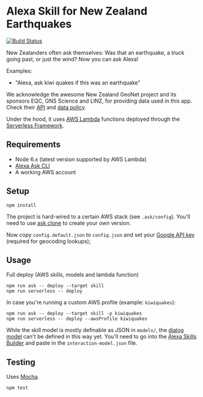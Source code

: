 # Alexa Skill for New Zealand Earthquakes

[![Build Status](https://travis-ci.org/chillu/alexa-skill-kiwi-quakes.svg?branch=master)](https://travis-ci.org/chillu/alexa-skill-kiwi-quakes)

New Zealanders often ask themselves: Was that an earthquake,
a truck going past, or just the wind? Now you can ask Alexa!

Examples:

* "Alexa, ask kiwi quakes if this was an earthquake"

We acknowledge the awesome New Zealand GeoNet project and its sponsors EQC,
GNS Science and LINZ, for providing data used in this app.
Check their [API](https://api.geonet.org.nz) and
[data policy](http://www.geonet.org.nz/policy).

Under the hood, it uses [AWS Lambda](https://aws.amazon.com/lambda/) functions
deployed through the [Serverless Framework](http://serverless.com).

## Requirements

* Node 6.x (latest version supported by AWS Lambda)
* [Alexa Ask CLI](https://developer.amazon.com/docs/smapi/ask-cli-command-reference.html)
* A working AWS account

## Setup

```
npm install
```

The project is hard-wired to a certain AWS stack (see `.ask/config`).
You'll need to use [ask clone](https://developer.amazon.com/docs/smapi/ask-cli-command-reference.html#clone-command)
to create your own version.

Now copy `config.default.json` to `config.json` and set your
[Google API key](https://developers.google.com/maps/documentation/geocoding/get-api-key)
(required for geocoding lookups);

## Usage

Full deploy (AWS skills, models and lambda function)

```
npm run ask -- deploy --target skill
npm run serverless -- deploy
```

In case you're running a custom AWS profile (example: `kiwiquakes`):

```
npm run ask -- deploy --target skill -p kiwiquakes
npm run serverless -- deploy --awsProfile kiwiquakes
```

While the skill model is mostly definable as JSON in `models/`,
the [dialog model](https://developer.amazon.com/docs/custom-skills/dialog-interface-reference.html)
can't be defined in this way yet. You'll need to go into the
[Alexa Skills Builder](https://developer.amazon.com/alexacreator/)
and paste in the `interaction-model.json` file.

## Testing

Uses [Mocha](http://http://mochajs.org/).

```
npm test
```
